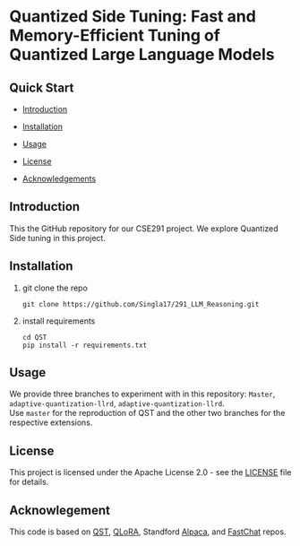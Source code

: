 
# Quantized Side Tuning: Fast and Memory-Efficient Tuning of Quantized Large Language Models

## Quick Start

- [Introduction](#introduction)

- [Installation](#installation)
- [Usage](#usage)
- [License](#license)
- [Acknowledgements](#acknowledgements)

## Introduction
This the GitHub repository for our CSE291 project. We explore Quantized Side tuning in this project.


## Installation

1. git clone the repo
   ```
   git clone https://github.com/Singla17/291_LLM_Reasoning.git
2. install requirements
   ```
   cd QST
   pip install -r requirements.txt
   
## Usage
We provide three branches to experiment with in this repository: `Master`, `adaptive-quantization-llrd`, `adaptive-quantization-llrd`.   
Use `master` for the reproduction of QST and the other two branches for the respective extensions.


## License
This project is licensed under the Apache License 2.0 - see the [LICENSE](LICENSE) file for details.
## Acknowlegement
This code is based on [QST](https://github.com/YouAreSpecialToMe/QST), [QLoRA](https://github.com/artidoro/qlora), Standford [Alpaca](https://github.com/artidoro/qlora), and [FastChat](https://github.com/lm-sys/FastChat) repos.

